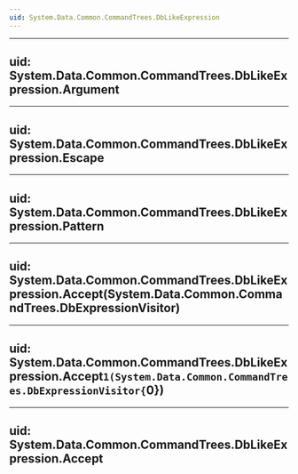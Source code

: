 ```yaml
---
uid: System.Data.Common.CommandTrees.DbLikeExpression
---
```


---
uid: System.Data.Common.CommandTrees.DbLikeExpression.Argument
---

---
uid: System.Data.Common.CommandTrees.DbLikeExpression.Escape
---

---
uid: System.Data.Common.CommandTrees.DbLikeExpression.Pattern
---

---
uid: System.Data.Common.CommandTrees.DbLikeExpression.Accept(System.Data.Common.CommandTrees.DbExpressionVisitor)
---

---
uid: System.Data.Common.CommandTrees.DbLikeExpression.Accept``1(System.Data.Common.CommandTrees.DbExpressionVisitor{``0})
---

---
uid: System.Data.Common.CommandTrees.DbLikeExpression.Accept
---
